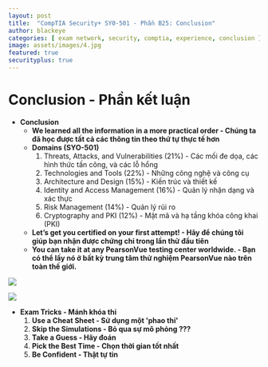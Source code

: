 ```yaml
---
layout: post
title:  "CompTIA Security+ SY0-501 - Phần B25: Conclusion"
author: blackeye
categories: [ exam network, security, comptia, experience, conclusion ]
image: assets/images/4.jpg
featured: true
securityplus: true
---
```

# Conclusion - Phần kết luận
* **Conclusion**
    * **We learned all the information in a more practical order - Chúng ta đã học được tất cả các thông tin theo thứ tự thực tế hơn** 
    * **Domains (SYO-501)**
        1. Threats, Attacks, and Vulnerabilities (21%) - Các mối đe dọa, các hình thức tấn công, và các lỗ hổng
        2. Technologies and Tools (22%) - Những công nghệ và công cụ
        3. Architecture and Design (15%) - Kiến trúc và thiết kế
        4. Identity and Access Management (16%) - Quản lý nhận dạng và xác thực
        5. Risk Management (14%) - Quản lý rủi ro
        6. Cryptography and PKI (12%) - Mật mã và hạ tầng khóa công khai (PKI)
    * **Let’s get you certified on your first attempt! - Hãy để chúng tôi giúp bạn nhận được chứng chỉ trong lần thử đầu tiên**
    * **You can take it at any PearsonVue testing center worldwide. - Bạn có thể lấy nó ở bất kỳ trung tâm thử nghiệm PearsonVue nào trên toàn thế giới.**

![]({{site.baseurl}}/assets/images/conclusion01.png)


![]({{site.baseurl}}/assets/images/conclusion02.png)

* **Exam Tricks - Mánh khóa thi**
    1. **Use a Cheat Sheet - Sử dụng một 'phao thi'**
    2. **Skip the Simulations - Bỏ qua sự mô phỏng ???**
    3. **Take a Guess - Hãy đoán**
    4. **Pick the Best Time - Chọn thời gian tốt nhất**
    5. **Be Confident - Thật tự tin**